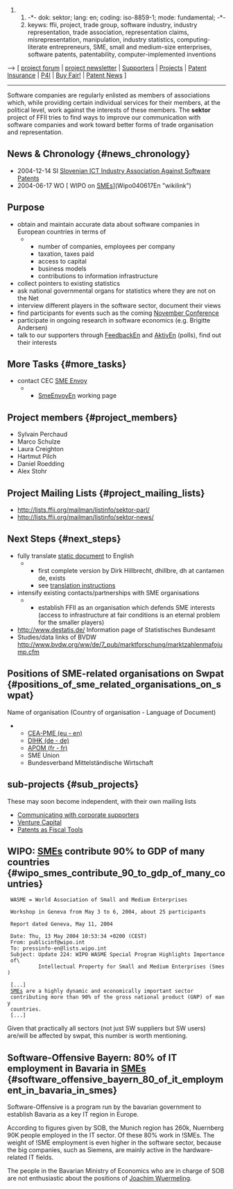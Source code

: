 1.  1.  -\*- dok: sektor; lang: en; coding: iso-8859-1; mode:
        fundamental; -\*-
    2.  keyws: ffii, project, trade group, software industry, industry
        representation, trade association, representation claims,
        misrepresentation, manipulation, industry statistics,
        computing-literate entrepreneurs, SME, small and medium-size
        enterprises, software patents, patentability,
        computer-implemented inventions

\--\> \[ [project
forum](http://lists.ffii.org/mailman/listinfo/sektor-parl/ "wikilink")
\| [project
newsletter](http://lists.ffii.org/mailman/listinfo/sektor-news/ "wikilink")
\| [ Supporters](SarjiEn "wikilink") \| [
Projects](FfiiprojEn "wikilink") \| [ Patent
Insurance](PatinsEn "wikilink") \| [
P4I](Patents4InnovationEn "wikilink") \| [ Buy
Fair!](FairTechEn "wikilink") \| [ Patent News](SwpatcninoEn "wikilink")
\]

------------------------------------------------------------------------

Software companies are regularly enlisted as members of associations
which, while providing certain individual services for their members, at
the political level, work against the interests of these members. The
**sektor** project of FFII tries to find ways to improve our
communication with software companies and work toward better forms of
trade organisation and representation.

## News & Chronology {#news_chronology}

-   2004-12-14 SI [ Slovenian ICT Industry Association Against Software
    Patents](Koda0412En "wikilink")
-   2004-06-17 WO [ WIPO on
    [SMEs](SMEs "wikilink")](Wipo040617En "wikilink")

## Purpose

-   obtain and maintain accurate data about software companies in
    European countries in terms of
    -   -   number of companies, employees per company
        -   taxation, taxes paid
        -   access to capital
        -   business models
        -   contributions to information infrastructure
-   collect pointers to existing statistics
-   ask national governmental organs for statistics where they are not
    on the Net
-   interview different players in the software sector, document their
    views
-   find participants for events such as the coming [November
    Conference](http://plone.ffii.org/events/2004/test/ "wikilink")
-   participate in ongoing research in software economics (e.g. Brigitte
    Andersen)
-   talk to our supporters through [FeedbackEn](FeedbackEn "wikilink")
    and [AktivEn](AktivEn "wikilink") (polls), find out their interests

## More Tasks {#more_tasks}

-   contact CEC [SME
    Envoy](http://europa.eu.int/comm/enterprise/entrepreneurship/sme_envoy/ "wikilink")
    -   -   [SmeEnvoyEn](SmeEnvoyEn "wikilink") working page

## Project members {#project_members}

-   Sylvain Perchaud
-   Marco Schulze
-   Laura Creighton
-   Hartmut Pilch
-   Daniel Roedding
-   Alex Stohr

## Project Mailing Lists {#project_mailing_lists}

-   <http://lists.ffii.org/mailman/listinfo/sektor-parl/>
-   <http://lists.ffii.org/mailman/listinfo/sektor-news/>

## Next Steps {#next_steps}

-   fully translate [static
    document](http://swpat.ffii.org/analysis/sektor/Sektor.en.txl "wikilink")
    to English
    -   -   first complete version by Dirk Hillbrecht, dhillbre, dh at
            cantamen de, exists
        -   see [translation
            instructions](http://swpat.ffii.org/group/langtxt/ "wikilink")
-   intensify existing contacts/partnerships with SME organisations
    -   -   establish FFII as an organisation which defends SME
            interests (access to infrastructure at fair conditions is an
            eternal problem for the smaller players)
-   <http://www.destatis.de/> Information page of Statistisches
    Bundesamt
-   Studies/data links of BVDW
    <http://www.bvdw.org/ww/de/7_pub/marktforschung/marktzahlenmafojump.cfm>

## Positions of SME-related organisations on Swpat {#positions_of_sme_related_organisations_on_swpat}

Name of organisation (Country of organisation - Language of Document)

-   -   [CEA-PME (eu -
        en)](http://swpat.ffii.org/papers/eubsa-swpat0202/ceapme0309/ "wikilink")
    -   [DIHK (de -
        de)](http://swpat.ffii.org/papers/eubsa-swpat0202/dihk0204/ "wikilink")
    -   [APOM (fr -
        fr)](http://www.apom-france.org/phpnuke/modules.php?name=News&file=article&sid=21 "wikilink")
    -   SME Union
    -   Bundesverband Mittelständische Wirtschaft

## sub-projects {#sub_projects}

These may soon become independent, with their own mailing lists

-   [ Communicating with corporate supporters](SarjiEn "wikilink")
-   [ Venture Capital](SwpatvlectaEn "wikilink")
-   [ Patents as Fiscal Tools](SwpatctekiEn "wikilink")

## WIPO: [SMEs](SMEs "wikilink") contribute 90% to GDP of many countries {#wipo_smes_contribute_90_to_gdp_of_many_countries}

` WASME = World Association of Small and Medium Enterprises`

` Workshop in Geneva from May 3 to 6, 2004, about 25 participants`

` Report dated Geneva, May 11, 2004`

` Date: Thu, 13 May 2004 10:53:34 +0200 (CEST)`\
` From: publicinf@wipo.int`\
` To: pressinfo-en@lists.wipo.int`\
` Subject: Update 224: WIPO WASME Special Program Highlights Importance of\ `\
`          Intellectual Property for Small and Medium Enterprises (Smes)`

` [...]`\
` `[`SMEs`](SMEs "wikilink")` are a highly dynamic and economically important sector`\
` contributing more than 90% of the gross national product (GNP) of many`\
` countries.`\
` [...]`

Given that practically all sectors (not just SW suppliers but SW users)
are/will be affected by swpat, this number is worth mentioning.

## Software-Offensive Bayern: 80% of IT employment in Bavaria in [SMEs](SMEs "wikilink") {#software_offensive_bayern_80_of_it_employment_in_bavaria_in_smes}

Software-Offensive is a program run by the bavarian government to
establish Bavaria as a key IT region in Europe.

According to figures given by SOB, the Munich region has 260k, Nuernberg
90K people employed in the IT sector. Of these 80% work in !SMEs. The
weight of !SME employment is even higher in the software sector, because
the big companies, such as Siemens, are mainly active in the
hardware-related IT fields.

The people in the Bavarian Ministry of Economics who are in charge of
SOB are not enthusiastic about the positions of [ Joachim
Wuermeling](SwpatjwuermelingEn "wikilink").
